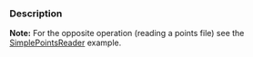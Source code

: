 ### Description
**Note:** For the opposite operation (reading a points file) see the
[SimplePointsReader](SimplePointsReader) example.
